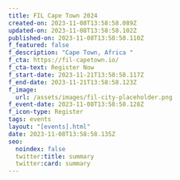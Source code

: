 ```yaml
---
title: FIL Cape Town 2024
created-on: 2023-11-08T13:58:58.089Z
updated-on: 2023-11-08T13:58:58.102Z
published-on: 2023-11-08T13:58:58.110Z
f_featured: false
f_description: "Cape Town, Africa "
f_cta: https://fil-capetown.io/
f_cta-text: Register Now
f_start-date: 2023-11-21T13:58:58.117Z
f_end-date: 2023-11-21T13:58:58.123Z
f_image:
  url: /assets/images/fil-city-placeholder.png
f_event-date: 2023-11-08T13:58:58.128Z
f_icon-type: Register
tags: events
layout: "[events].html"
date: 2023-11-08T13:58:58.135Z
seo:
  noindex: false
  twitter:title: summary
  twitter:card: summary
---
```

